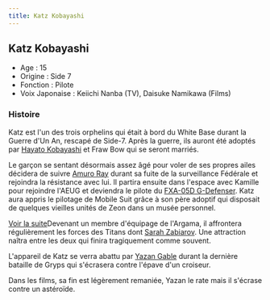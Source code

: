 ```yaml
---
title: Katz Kobayashi
---
```


Katz Kobayashi
--------------





* Age : 15
* Origine : Side 7
* Fonction : Pilote
* Voix Japonaise : Keiichi Nanba (TV), Daisuke Namikawa (Films)


### Histoire


Katz est l'un des trois orphelins qui était à bord du White Base durant la Guerre d'Un An, rescapé de Side-7. Après la guerre, ils auront été adoptés par [Hayato Kobayashi](uc/zeta-gundam/hayato-kobayashi.html) et Fraw Bow qui se seront marriés. 


Le garçon se sentant désormais assez âgé pour voler de ses propres ailes décidera de suivre [Amuro Ray](uc/zeta-gundam/amuro-ray.html) durant sa fuite de la surveillance Fédérale et rejoindra la résistance avec lui. Il partira ensuite dans l'espace avec Kamille pour rejoindre l'AEUG et deviendra le pilote du [FXA-05D G-Defenser](uc/zeta-gundam/fxa-05d-g-defenser.html). Katz aura appris le pilotage de Mobile Suit grâce à son père adoptif qui disposait de quelques vieilles unités de Zeon dans un musée personnel. 


[Voir la suite](javascript:spoiler();)Devenant un membre d'équipage de l'Argama, il affrontera régulièrement les forces des Titans dont [Sarah Zabiarov](uc/zeta-gundam/sarah-zabiarov.html). Une attraction naîtra entre les deux qui finira tragiquement comme souvent.


L'appareil de Katz se verra abattu par [Yazan Gable](uc/zeta-gundam/yazan-gable.html) durant la dernière bataille de Gryps qui s'écrasera contre l'épave d'un croiseur.


Dans les films, sa fin est légèrement remaniée, Yazan le rate mais il s'écrase contre un astéroïde. 


